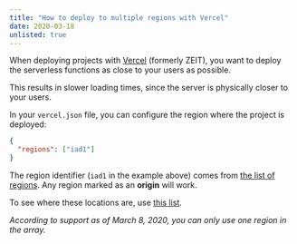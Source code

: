 ```yaml
---
title: "How to deploy to multiple regions with Vercel"
date: 2020-03-18
unlisted: true
---
```


When deploying projects with [Vercel](https://vercel.com) (formerly ZEIT), you want to deploy the serverless functions as close to your users as possible.

This results in slower loading times, since the server is physically closer to your users.

In your `vercel.json` file, you can configure the region where the project is deployed:

```json
{
  "regions": ["iad1"]
}
```

The region identifier (`iad1` in the example above) comes from [the list of regions](https://zeit.co/docs/v2/network/regions-and-providers#routing). Any region marked as an **origin** will work.

To see where these locations are, use [this list](https://vercel.com/docs/edge-network/regions#routing).

_According to support as of March 8, 2020, you can only use one region in the array._
